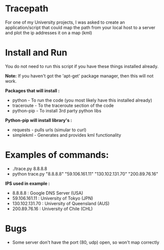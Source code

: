 # Tracepath

For one of my University projects, I was asked to create an application/script that could map the path from your local host to a server and plot the ip addresses it on a map (kml)

# Install and Run
You do not need to run this script if you have these things installed already.

**Note:** If you haven't got the 'apt-get' package manager, then this will not work.

**Packages that will install :**
 * python - To run the code (you most likely have this installed already)
 * traceroute - To the traceroute section of the code
 * python-pip - To install 3rd party python libs 

**Python-pip will install library's :**
 * requests - pulls urls (simular to curl)
 * simplekml - Generates and provides kml functionality

# Examples of commands:

 - ./trace.py 8.8.8.8
 - python trace.py "8.8.8.8" "59.106.161.11" "130.102.131.70" "200.89.76.16"

**IPS used in example :**
 - 8.8.8.8 : Google DNS Server (USA)
 - 59.106.161.11 : University of Tokyo (JPN)
 - 130.102.131.70 : University of Queensland (AUS)
 - 200.89.76.16 : University of Chile (CHL)

# Bugs

- Some server don't have the port (80, udp) open, so won't map correctly
